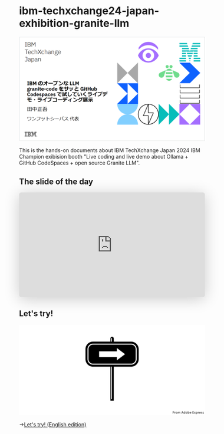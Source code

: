 # ibm-techxchange24-japan-exhibition-granite-llm

![alt text](images/README/README.png)

This is the hands-on documents about IBM TechXchange Japan 2024 IBM Champion exibision booth "Live coding and live demo about Ollama + GitHub CodeSpaces + open source Granite LLM".

## The slide of the day

<script defer class="speakerdeck-embed" data-id="555bc2255fb045fda43ec0de867f9b73" data-ratio="1.7772511848341233" src="//speakerdeck.com/assets/embed.js"></script>

<iframe class="speakerdeck-iframe" frameborder="0" src="https://speakerdeck.com/player/555bc2255fb045fda43ec0de867f9b73" title="IBM Champion Tech Showcase 体感しよう、技術の進化" allowfullscreen="true" style="border: 0px; background: padding-box padding-box rgba(0, 0, 0, 0.1); margin: 0px; padding: 0px; border-radius: 6px; box-shadow: rgba(0, 0, 0, 0.2) 0px 5px 40px; width: 100%; height: auto; aspect-ratio: 560 / 315;" data-ratio="1.7777777777777777"></iframe>

## Let's try!

![alt text](image.png)

→[Let's try! (English edition)](./00-simple-try-en.md)